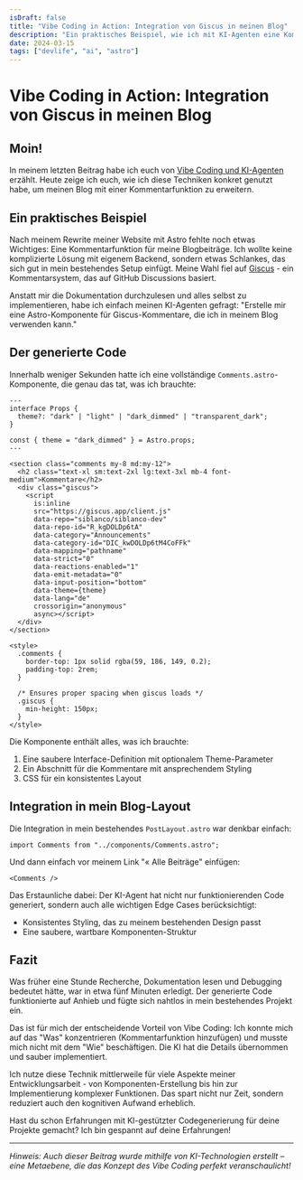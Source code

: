 ```yaml
---
isDraft: false
title: "Vibe Coding in Action: Integration von Giscus in meinen Blog"
description: "Ein praktisches Beispiel, wie ich mit KI-Agenten eine Kommentarfunktion für meinen Blog implementiert habe - ohne eine Zeile Code selbst zu schreiben."
date: 2024-03-15
tags: ["devlife", "ai", "astro"]
---
```


# Vibe Coding in Action: Integration von Giscus in meinen Blog

## Moin!

In meinem letzten Beitrag habe ich euch von [Vibe Coding und KI-Agenten](https://siblanco.dev/blog/vibe-coding) erzählt. Heute zeige ich euch, wie ich diese Techniken konkret genutzt habe, um meinen Blog mit einer Kommentarfunktion zu erweitern.

## Ein praktisches Beispiel

Nach meinem Rewrite meiner Website mit Astro fehlte noch etwas Wichtiges: Eine Kommentarfunktion für meine Blogbeiträge. Ich wollte keine komplizierte Lösung mit eigenem Backend, sondern etwas Schlankes, das sich gut in mein bestehendes Setup einfügt. Meine Wahl fiel auf [Giscus](https://giscus.app) - ein Kommentarsystem, das auf GitHub Discussions basiert.

Anstatt mir die Dokumentation durchzulesen und alles selbst zu implementieren, habe ich einfach meinen KI-Agenten gefragt: "Erstelle mir eine Astro-Komponente für Giscus-Kommentare, die ich in meinem Blog verwenden kann."

## Der generierte Code

Innerhalb weniger Sekunden hatte ich eine vollständige `Comments.astro`-Komponente, die genau das tat, was ich brauchte:

```astro
---
interface Props {
  theme?: "dark" | "light" | "dark_dimmed" | "transparent_dark";
}

const { theme = "dark_dimmed" } = Astro.props;
---

<section class="comments my-8 md:my-12">
  <h2 class="text-xl sm:text-2xl lg:text-3xl mb-4 font-medium">Kommentare</h2>
  <div class="giscus">
    <script
      is:inline
      src="https://giscus.app/client.js"
      data-repo="siblanco/siblanco-dev"
      data-repo-id="R_kgDOLDp6tA"
      data-category="Announcements"
      data-category-id="DIC_kwDOLDp6tM4CoFFk"
      data-mapping="pathname"
      data-strict="0"
      data-reactions-enabled="1"
      data-emit-metadata="0"
      data-input-position="bottom"
      data-theme={theme}
      data-lang="de"
      crossorigin="anonymous"
      async></script>
  </div>
</section>

<style>
  .comments {
    border-top: 1px solid rgba(59, 186, 149, 0.2);
    padding-top: 2rem;
  }

  /* Ensures proper spacing when giscus loads */
  .giscus {
    min-height: 150px;
  }
</style>
```

Die Komponente enthält alles, was ich brauchte:

1. Eine saubere Interface-Definition mit optionalem Theme-Parameter
2. Ein Abschnitt für die Kommentare mit ansprechendem Styling
3. CSS für ein konsistentes Layout

## Integration in mein Blog-Layout

Die Integration in mein bestehendes `PostLayout.astro` war denkbar einfach:

```astro
import Comments from "../components/Comments.astro";
```

Und dann einfach vor meinem Link "« Alle Beiträge" einfügen:

```astro
<Comments />
```

Das Erstaunliche dabei: Der KI-Agent hat nicht nur funktionierenden Code generiert, sondern auch alle wichtigen Edge Cases berücksichtigt:

- Konsistentes Styling, das zu meinem bestehenden Design passt
- Eine saubere, wartbare Komponenten-Struktur

## Fazit

Was früher eine Stunde Recherche, Dokumentation lesen und Debugging bedeutet hätte, war in etwa fünf Minuten erledigt. Der generierte Code funktionierte auf Anhieb und fügte sich nahtlos in mein bestehendes Projekt ein.

Das ist für mich der entscheidende Vorteil von Vibe Coding: Ich konnte mich auf das "Was" konzentrieren (Kommentarfunktion hinzufügen) und musste mich nicht mit dem "Wie" beschäftigen. Die KI hat die Details übernommen und sauber implementiert.

Ich nutze diese Technik mittlerweile für viele Aspekte meiner Entwicklungsarbeit - von Komponenten-Erstellung bis hin zur Implementierung komplexer Funktionen. Das spart nicht nur Zeit, sondern reduziert auch den kognitiven Aufwand erheblich.

Hast du schon Erfahrungen mit KI-gestützter Codegenerierung für deine Projekte gemacht? Ich bin gespannt auf deine Erfahrungen!

---

_Hinweis: Auch dieser Beitrag wurde mithilfe von KI-Technologien erstellt – eine Metaebene, die das Konzept des Vibe Coding perfekt veranschaulicht!_

